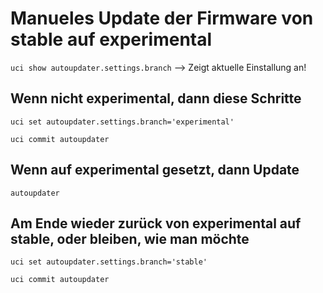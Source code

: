 # Manueles Update der Firmware von stable auf experimental

`uci show autoupdater.settings.branch`    --> Zeigt aktuelle Einstallung an!

## Wenn nicht experimental, dann diese Schritte

`uci set autoupdater.settings.branch='experimental'`

`uci commit autoupdater`

## Wenn auf experimental gesetzt, dann Update

`autoupdater`

## Am Ende wieder zurück von experimental auf stable, oder bleiben, wie man möchte

`uci set autoupdater.settings.branch='stable'`

`uci commit autoupdater`
